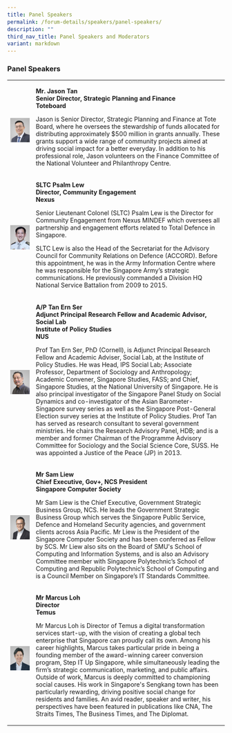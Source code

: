 ```yaml
---
title: Panel Speakers
permalink: /forum-details/speakers/panel-speakers/
description: ""
third_nav_title: Panel Speakers and Moderators
variant: markdown
---
```

<h3><strong>Panel Speakers<br></strong></h3>
<p></p>
<p></p>
<table style="minWidth: 50px">
<colgroup>
<col>
<col>
</colgroup>
<tbody>
<tr>
<th rowspan="1" colspan="1">
<p></p>
<div class="isomer-image-wrapper">
<img style="width: 100%" height="auto" width="100%" alt="" src="/images/PF 2024/Forum Details/jason_tan.jpg">
</div>
</th>
<td rowspan="1" colspan="1">
	<p><strong>Mr. Jason Tan</strong>
<br><strong>Senior Director, Strategic Planning and Finance</strong>
<br><strong>Toteboard</strong>
<br>
</p>
<p>Jason is Senior Director, Strategic Planning and Finance at Tote Board, where he oversees the stewardship of funds allocated for distributing approximately $500 million in grants annually. These grants support a wide range of community projects aimed at driving social impact for a better everyday. In addition to his professional role, Jason volunteers on the Finance Committee of the National Volunteer and Philanthropy Centre.</p>
<p></p>
</td>
</tr>
<tr>
<td rowspan="1" colspan="1">
<p></p>
<div class="isomer-image-wrapper">
<img style="width: 100%" height="auto" width="100%" alt="" src="/images/PF 2024/Forum Details/sltc_psalm_lew.jpg">
</div>
</td>
<td rowspan="1" colspan="1">
<p><strong>SLTC Psalm Lew</strong>
<br><strong>Director, Community Engagement</strong>
<br><strong>Nexus&nbsp;</strong>
<br>
</p>
<p>Senior Lieutenant Colonel (SLTC) Psalm Lew is the Director for Community Engagement from Nexus MINDEF which oversees all partnership and engagement efforts related to Total Defence in Singapore. ​
<br>
</p>
<p>SLTC Lew is also the Head of the Secretariat for the Advisory Council for Community Relations on Defence (ACCORD). Before this appointment, he was in the Army Information Centre where he was responsible for the Singapore Army’s strategic communications. He previously commanded a Division HQ National Service Battalion from 2009 to 2015.</p>
<p></p>
</td>
</tr>
<tr>
<td rowspan="1" colspan="1">
<p></p>
<div class="isomer-image-wrapper">
<img style="width: 100%" height="auto" width="100%" alt="" src="/images/PF 2024/Forum Details/tan_ern_ser.jpg">
</div>
</td>
<td rowspan="1" colspan="1">
<p><strong>A/P Tan Ern Ser</strong>
<br><strong>Adjunct Principal Research Fellow and Academic Advisor, Social Lab</strong>
<br><strong>Institute of Policy Studies</strong>
<br><strong>NUS</strong>
<br>
</p>
<p>Prof Tan Ern Ser, PhD (Cornell), is Adjunct Principal Research Fellow and Academic Adviser, Social Lab, at the Institute of Policy Studies. He was Head, IPS Social Lab; Associate Professor, Department of Sociology and Anthropology; Academic Convener, Singapore Studies, FASS; and Chief, Singapore Studies, at the National University of Singapore. He is also principal investigator of the Singapore Panel Study on Social Dynamics and co-investigator of the Asian Barometer-Singapore survey series as well as the Singapore Post-General Election survey series at the Institute of Policy Studies. Prof Tan has served as research consultant to several government ministries. He chairs the Research Advisory Panel, HDB; and is a member and former Chairman of the Programme Advisory Committee for Sociology and the Social Science Core, SUSS. He was appointed a Justice of the Peace (JP) in 2013.</p>
<p></p>
</td>
</tr>
<tr>
<td rowspan="1" colspan="1">
<p></p>
<div class="isomer-image-wrapper">
<img style="width: 100%" height="auto" width="100%" alt="" src="/images/PF 2024/Forum Details/vvs_ncs_sam_liew.jpg">
</div>
</td>
<td rowspan="1" colspan="1">
<p><strong>Mr Sam Liew</strong>
<br><strong>Chief Executive, Gov+, NCS President</strong>
<br><strong>Singapore Computer Society</strong>
</p>
<p></p>
<p>Mr Sam Liew is the Chief Executive, Government Strategic Business Group, NCS. He leads the Government Strategic Business Group which serves the Singapore Public Service, Defence and Homeland Security agencies, and government clients across Asia Pacific. Mr Liew is the President of the Singapore Computer Society and has been conferred as Fellow by SCS. Mr Liew also sits on the Board of SMU's School of Computing and Information Systems, and is also an Advisory Committee member with Singapore Polytechnic’s School of Computing and Republic Polytechnic’s School of Computing and is a Council Member on Singapore’s IT Standards Committee.</p>
<p></p>
</td>
</tr>
<tr>
<td rowspan="1" colspan="1">
<p></p>
<div class="isomer-image-wrapper">
<img style="width: 100%" height="auto" width="100%" alt="" src="/images/PF 2024/Forum Details/marcus_loh.jpg">
</div>
</td>
<td rowspan="1" colspan="1">
<p><strong>Mr Marcus Loh</strong>
<br><strong>Director</strong>
<br><strong>Temus</strong>
</p>
<p></p>
<p>Mr Marcus Loh is Director of Temus a digital transformation services start-up, with the vision of creating a global tech enterprise that Singapore can proudly call its own. Among his career highlights, Marcus takes particular pride in being a founding member of the award-winning career conversion program, Step IT Up Singapore, while simultaneously leading the firm’s strategic communication, marketing, and public affairs. Outside of work, Marcus is deeply committed to championing social causes. His work in Singapore's Sengkang town has been particularly rewarding, driving positive social change for residents and families. An avid reader, speaker and writer, his perspectives have been featured in publications like CNA, The Straits Times, The Business Times, and The Diplomat.</p>
</td>
</tr>
</tbody>
</table>